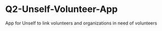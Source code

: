# Q2-Unself-Volunteer-App
App for Unself to link volunteers and organizations in need of volunteers

